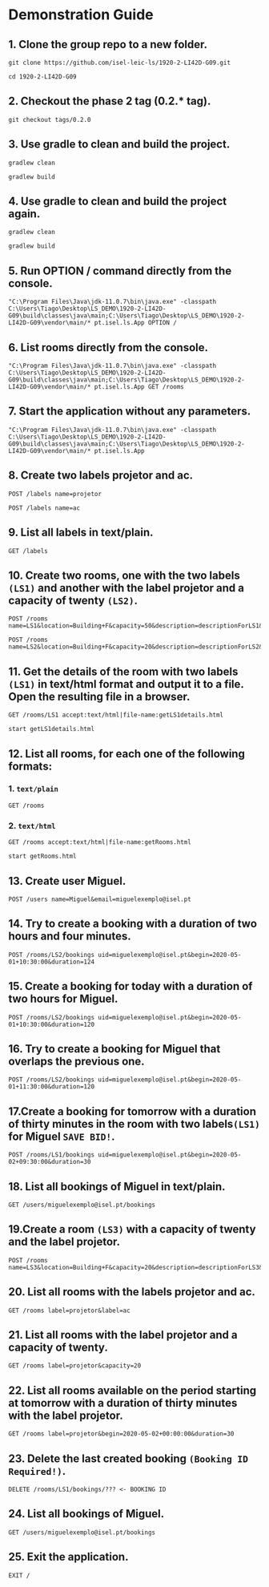 # Demonstration Guide

## 1. Clone the group repo to a new folder.
```
git clone https://github.com/isel-leic-ls/1920-2-LI42D-G09.git
```

```
cd 1920-2-LI42D-G09
```

## 2. Checkout the phase 2 tag (0.2.* tag).

```
git checkout tags/0.2.0
```

## 3. Use gradle to clean and build the project.

```
gradlew clean
```
```
gradlew build
```

## 4. Use gradle to clean and build the project again.

```
gradlew clean
```
```
gradlew build
```

## 5. Run OPTION / command directly from the console.

```
"C:\Program Files\Java\jdk-11.0.7\bin\java.exe" -classpath C:\Users\Tiago\Desktop\LS_DEMO\1920-2-LI42D-G09\build\classes\java\main;C:\Users\Tiago\Desktop\LS_DEMO\1920-2-LI42D-G09\vendor\main/* pt.isel.ls.App OPTION /
```

## 6. List rooms directly from the console.

```
"C:\Program Files\Java\jdk-11.0.7\bin\java.exe" -classpath C:\Users\Tiago\Desktop\LS_DEMO\1920-2-LI42D-G09\build\classes\java\main;C:\Users\Tiago\Desktop\LS_DEMO\1920-2-LI42D-G09\vendor\main/* pt.isel.ls.App GET /rooms
```

## 7. Start the application without any parameters.

```
"C:\Program Files\Java\jdk-11.0.7\bin\java.exe" -classpath C:\Users\Tiago\Desktop\LS_DEMO\1920-2-LI42D-G09\build\classes\java\main;C:\Users\Tiago\Desktop\LS_DEMO\1920-2-LI42D-G09\vendor\main/* pt.isel.ls.App
```

## 8. Create two labels projetor and ac.

```
POST /labels name=projetor
```

```
POST /labels name=ac
```

## 9. List all labels in text/plain.

```
GET /labels
```

## 10. Create two rooms, one with the two labels ``(LS1)`` and another with the label projetor and a capacity of twenty ``(LS2)``.

```
POST /rooms name=LS1&location=Building+F&capacity=50&description=descriptionForLS1&label=projetor&label=ac
```

```
POST /rooms name=LS2&location=Building+F&capacity=20&description=descriptionForLS2&label=ac
```

## 11. Get the details of the room with two labels ``(LS1)`` in text/html format and output it to a file. Open the resulting file in a browser.

```   
GET /rooms/LS1 accept:text/html|file-name:getLS1details.html
```

```
start getLS1details.html
```

## 12. List all rooms, for each one of the following formats:

### 1. ```text/plain```

```
GET /rooms
```

### 2. ```text/html```

```
GET /rooms accept:text/html|file-name:getRooms.html
```

```
start getRooms.html
```

## 13. Create user Miguel.

```
POST /users name=Miguel&email=miguelexemplo@isel.pt
```

## 14. Try to create a booking with a duration of two hours and four minutes.

```
POST /rooms/LS2/bookings uid=miguelexemplo@isel.pt&begin=2020-05-01+10:30:00&duration=124
```

## 15. Create a booking for today with a duration of two hours for Miguel.
    
```
POST /rooms/LS2/bookings uid=miguelexemplo@isel.pt&begin=2020-05-01+10:30:00&duration=120
```

## 16. Try to create a booking for Miguel that overlaps the previous one.

```
POST /rooms/LS2/bookings uid=miguelexemplo@isel.pt&begin=2020-05-01+11:30:00&duration=120
```

## 17.Create a booking for tomorrow with a duration of thirty minutes in the room with two labels``(LS1)`` for Miguel ``SAVE BID!``.

```
POST /rooms/LS1/bookings uid=miguelexemplo@isel.pt&begin=2020-05-02+09:30:00&duration=30
```

## 18. List all bookings of Miguel in text/plain.

```
GET /users/miguelexemplo@isel.pt/bookings
```
## 19.Create a room ``(LS3)`` with a capacity of twenty and the label projetor.

```
POST /rooms name=LS3&location=Building+F&capacity=20&description=descriptionForLS3&label=projetor
```

## 20. List all rooms with the labels projetor and ac.

```
GET /rooms label=projetor&label=ac
```

## 21. List all rooms with the label projetor and a capacity of twenty.

```
GET /rooms label=projetor&capacity=20
```

## 22. List all rooms available on the period starting at tomorrow with a duration of thirty minutes with the label projetor.

```
GET /rooms label=projetor&begin=2020-05-02+00:00:00&duration=30
```

## 23. Delete the last created booking ``(Booking ID Required!)``.

```
DELETE /rooms/LS1/bookings/??? <- BOOKING ID
```

## 24. List all bookings of Miguel.

```
GET /users/miguelexemplo@isel.pt/bookings
```

## 25. Exit the application.

```
EXIT /
```


